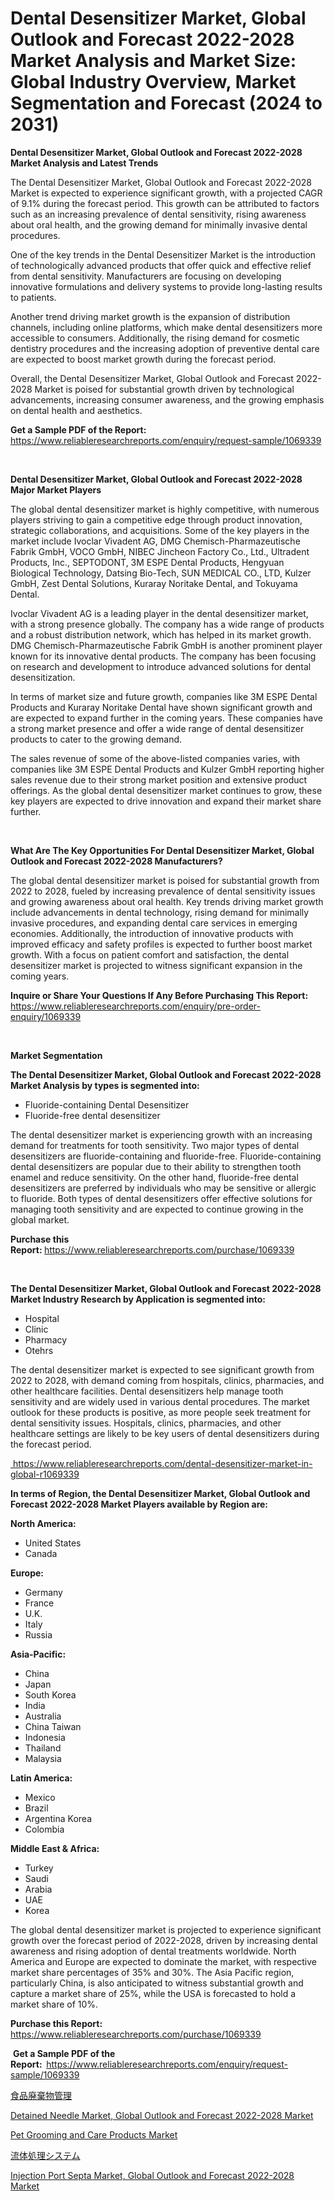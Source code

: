<p><h1>Dental Desensitizer Market, Global Outlook and Forecast 2022-2028 Market Analysis and Market Size: Global Industry Overview, Market Segmentation and Forecast (2024 to 2031)</h1></p><p><strong>Dental Desensitizer Market, Global Outlook and Forecast 2022-2028 Market Analysis and Latest Trends</strong></p>
<p><p>The Dental Desensitizer Market, Global Outlook and Forecast 2022-2028 Market is expected to experience significant growth, with a projected CAGR of 9.1% during the forecast period. This growth can be attributed to factors such as an increasing prevalence of dental sensitivity, rising awareness about oral health, and the growing demand for minimally invasive dental procedures.</p><p>One of the key trends in the Dental Desensitizer Market is the introduction of technologically advanced products that offer quick and effective relief from dental sensitivity. Manufacturers are focusing on developing innovative formulations and delivery systems to provide long-lasting results to patients.</p><p>Another trend driving market growth is the expansion of distribution channels, including online platforms, which make dental desensitizers more accessible to consumers. Additionally, the rising demand for cosmetic dentistry procedures and the increasing adoption of preventive dental care are expected to boost market growth during the forecast period.</p><p>Overall, the Dental Desensitizer Market, Global Outlook and Forecast 2022-2028 Market is poised for substantial growth driven by technological advancements, increasing consumer awareness, and the growing emphasis on dental health and aesthetics.</p></p>
<p><strong>Get a Sample PDF of the Report:&nbsp;</strong> <a href="https://www.reliableresearchreports.com/enquiry/request-sample/1069339">https://www.reliableresearchreports.com/enquiry/request-sample/1069339</a></p>
<p>&nbsp;</p>
<p><strong>Dental Desensitizer Market, Global Outlook and Forecast 2022-2028 Major Market Players</strong></p>
<p><p>The global dental desensitizer market is highly competitive, with numerous players striving to gain a competitive edge through product innovation, strategic collaborations, and acquisitions. Some of the key players in the market include Ivoclar Vivadent AG, DMG Chemisch-Pharmazeutische Fabrik GmbH, VOCO GmbH, NIBEC Jincheon Factory Co., Ltd., Ultradent Products, Inc., SEPTODONT, 3M ESPE Dental Products, Hengyuan Biological Technology, Datsing Bio-Tech, SUN MEDICAL CO., LTD, Kulzer GmbH, Zest Dental Solutions, Kuraray Noritake Dental, and Tokuyama Dental.</p><p>Ivoclar Vivadent AG is a leading player in the dental desensitizer market, with a strong presence globally. The company has a wide range of products and a robust distribution network, which has helped in its market growth. DMG Chemisch-Pharmazeutische Fabrik GmbH is another prominent player known for its innovative dental products. The company has been focusing on research and development to introduce advanced solutions for dental desensitization.</p><p>In terms of market size and future growth, companies like 3M ESPE Dental Products and Kuraray Noritake Dental have shown significant growth and are expected to expand further in the coming years. These companies have a strong market presence and offer a wide range of dental desensitizer products to cater to the growing demand.</p><p>The sales revenue of some of the above-listed companies varies, with companies like 3M ESPE Dental Products and Kulzer GmbH reporting higher sales revenue due to their strong market position and extensive product offerings. As the global dental desensitizer market continues to grow, these key players are expected to drive innovation and expand their market share further.</p></p>
<p>&nbsp;</p>
<p><strong>What Are The Key Opportunities For Dental Desensitizer Market, Global Outlook and Forecast 2022-2028 Manufacturers?</strong></p>
<p><p>The global dental desensitizer market is poised for substantial growth from 2022 to 2028, fueled by increasing prevalence of dental sensitivity issues and growing awareness about oral health. Key trends driving market growth include advancements in dental technology, rising demand for minimally invasive procedures, and expanding dental care services in emerging economies. Additionally, the introduction of innovative products with improved efficacy and safety profiles is expected to further boost market growth. With a focus on patient comfort and satisfaction, the dental desensitizer market is projected to witness significant expansion in the coming years.</p></p>
<p><strong>Inquire or Share Your Questions If Any Before Purchasing This Report:</strong> <a href="https://www.reliableresearchreports.com/enquiry/pre-order-enquiry/1069339">https://www.reliableresearchreports.com/enquiry/pre-order-enquiry/1069339</a></p>
<p>&nbsp;</p>
<p><strong>Market Segmentation</strong></p>
<p><strong>The Dental Desensitizer Market, Global Outlook and Forecast 2022-2028 Market Analysis by types is segmented into:</strong></p>
<p><ul><li>Fluoride-containing Dental Desensitizer</li><li>Fluoride-free dental desensitizer</li></ul></p>
<p><p>The dental desensitizer market is experiencing growth with an increasing demand for treatments for tooth sensitivity. Two major types of dental desensitizers are fluoride-containing and fluoride-free. Fluoride-containing dental desensitizers are popular due to their ability to strengthen tooth enamel and reduce sensitivity. On the other hand, fluoride-free dental desensitizers are preferred by individuals who may be sensitive or allergic to fluoride. Both types of dental desensitizers offer effective solutions for managing tooth sensitivity and are expected to continue growing in the global market.</p></p>
<p><strong>Purchase this Report:&nbsp;</strong><a href="https://www.reliableresearchreports.com/purchase/1069339">https://www.reliableresearchreports.com/purchase/1069339</a></p>
<p>&nbsp;</p>
<p><strong>The Dental Desensitizer Market, Global Outlook and Forecast 2022-2028 Market Industry Research by Application is segmented into:</strong></p>
<p><ul><li>Hospital</li><li>Clinic</li><li>Pharmacy</li><li>Otehrs</li></ul></p>
<p><p>The dental desensitizer market is expected to see significant growth from 2022 to 2028, with demand coming from hospitals, clinics, pharmacies, and other healthcare facilities. Dental desensitizers help manage tooth sensitivity and are widely used in various dental procedures. The market outlook for these products is positive, as more people seek treatment for dental sensitivity issues. Hospitals, clinics, pharmacies, and other healthcare settings are likely to be key users of dental desensitizers during the forecast period.</p></p>
<p><a href="https://www.reliableresearchreports.com/dental-desensitizer-market-in-global-r1069339">&nbsp;https://www.reliableresearchreports.com/dental-desensitizer-market-in-global-r1069339</a></p>
<p><strong>In terms of Region, the Dental Desensitizer Market, Global Outlook and Forecast 2022-2028 Market Players available by Region are:</strong></p>
<p>
    <p> <strong> North America: </strong>
        <ul>
            <li>United States</li>
            <li>Canada</li>
        </ul>
        </p> 
    <p> <strong> Europe: </strong>
        <ul>
            <li>Germany</li>
            <li>France</li>
            <li>U.K.</li>
            <li>Italy</li>
            <li>Russia</li>
        </ul>
        </p> 
    <p> <strong> Asia-Pacific: </strong>
        <ul>
            <li>China</li>
            <li>Japan</li>
            <li>South Korea</li>
            <li>India</li>
            <li>Australia</li>
            <li>China Taiwan</li>
            <li>Indonesia</li>
            <li>Thailand</li>
            <li>Malaysia</li>
        </ul>
        </p> 
    <p> <strong> Latin America: </strong>
        <ul>
            <li>Mexico</li>
            <li>Brazil</li>
            <li>Argentina Korea</li>
            <li>Colombia</li>
        </ul>
        </p> 
    <p> <strong> Middle East & Africa: </strong>
        <ul>
            <li>Turkey</li>
            <li>Saudi</li>
            <li>Arabia</li>
            <li>UAE</li>
            <li>Korea</li>
        </ul>
    </p>
    </p>
<p><p>The global dental desensitizer market is projected to experience significant growth over the forecast period of 2022-2028, driven by increasing dental awareness and rising adoption of dental treatments worldwide. North America and Europe are expected to dominate the market, with respective market share percentages of 35% and 30%. The Asia Pacific region, particularly China, is also anticipated to witness substantial growth and capture a market share of 25%, while the USA is forecasted to hold a market share of 10%.</p></p>
<p><strong>Purchase this Report: </strong><a href="https://www.reliableresearchreports.com/purchase/1069339">https://www.reliableresearchreports.com/purchase/1069339</a></p>
<p>&nbsp;<strong>Get a Sample PDF of the Report:&nbsp;&nbsp;</strong><a href="https://www.reliableresearchreports.com/enquiry/request-sample/1069339">https://www.reliableresearchreports.com/enquiry/request-sample/1069339</a></p>
<p><strong></strong></p>
<p><p><a href="https://medium.com/@rebekaanderson14/%E9%A3%9F%E5%93%81%E5%BB%83%E6%A3%84%E7%89%A9%E7%AE%A1%E7%90%86%E5%B8%82%E5%A0%B4%E3%82%A4%E3%83%B3%E3%82%B5%E3%82%A4%E3%83%88-%E5%B8%82%E5%A0%B4%E5%8B%95%E5%90%91-%E6%88%90%E9%95%B7-2024%E5%B9%B4%E3%81%8B%E3%82%892031%E5%B9%B4%E3%81%BE%E3%81%A7%E3%81%AE%E4%BA%88%E6%B8%AC-54dc48d205f7">食品廃棄物管理</a></p><p><a href="https://github.com/GageWest1962/Market-Research-Report-List-1/blob/main/detained-needle-market-global-outlook-and-forecast-2022-2028-market.md">Detained Needle Market, Global Outlook and Forecast 2022-2028 Market</a></p><p><a href="https://issuu.com/reportprime-2/docs/pet-grooming-and-care-products-market-size-2030.pp">Pet Grooming and Care Products Market</a></p><p><a href="https://medium.com/@at15984/%E6%B5%81%E4%BD%93%E5%87%A6%E7%90%86%E3%82%B7%E3%82%B9%E3%83%86%E3%83%A0%E5%B8%82%E5%A0%B4%E3%81%AF-2021%E5%B9%B4%E3%81%BE%E3%81%A7%E3%81%AE%E5%B8%82%E5%A0%B4%E3%82%B7%E3%82%A7%E3%82%A2-%E3%82%B5%E3%82%A4%E3%82%BA-%E3%81%8A%E3%82%88%E3%81%B3%E4%BA%88%E6%B8%AC%E3%82%92%E9%87%8D%E7%82%B9%E3%81%A8%E3%81%97%E3%81%A6%E3%81%84%E3%81%BE%E3%81%99-b474e1619767">流体処理システム</a></p><p><a href="https://github.com/Hazelklievgspy6vdcsmu106w/Market-Research-Report-List-2/blob/main/injection-port-septa-market-global-outlook-and-forecast-2022-2028-market.md">Injection Port Septa Market, Global Outlook and Forecast 2022-2028 Market</a></p></p>